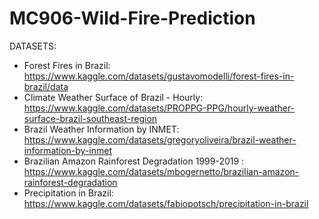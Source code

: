 # MC906-Wild-Fire-Prediction


DATASETS:
- Forest Fires in Brazil: https://www.kaggle.com/datasets/gustavomodelli/forest-fires-in-brazil/data
- Climate Weather Surface of Brazil - Hourly: https://www.kaggle.com/datasets/PROPPG-PPG/hourly-weather-surface-brazil-southeast-region
- Brazil Weather Information by INMET: https://www.kaggle.com/datasets/gregoryoliveira/brazil-weather-information-by-inmet
- Brazilian Amazon Rainforest Degradation 1999-2019 : https://www.kaggle.com/datasets/mbogernetto/brazilian-amazon-rainforest-degradation
- Precipitation in Brazil: https://www.kaggle.com/datasets/fabiopotsch/precipitation-in-brazil

